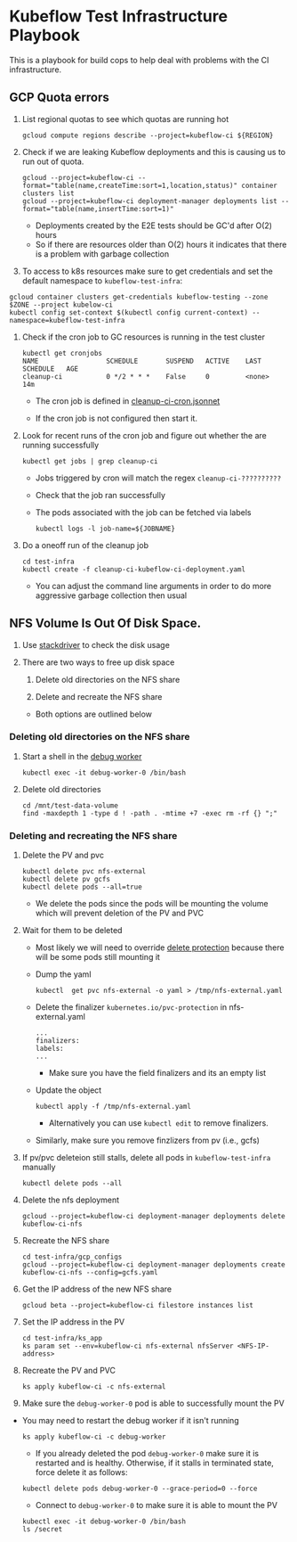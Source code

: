 # Kubeflow Test Infrastructure Playbook

This is a playbook for build cops to help deal with problems with the CI infrastructure.


## GCP Quota errors

1. List regional quotas to see which quotas are running hot

   ```
   gcloud compute regions describe --project=kubeflow-ci ${REGION}
   ```

1. Check if we are leaking Kubeflow deployments and this is causing us to run out of quota.

   ```
   gcloud --project=kubeflow-ci --format="table(name,createTime:sort=1,location,status)" container clusters list
   gcloud --project=kubeflow-ci deployment-manager deployments list --format="table(name,insertTime:sort=1)" 
   ```

   * Deployments created by the E2E tests should be GC'd after O(2) hours
   * So if there are resources older than O(2) hours it indicates that there is a problem with
     garbage collection

1. To access to k8s resources make sure to get credentials and set the default namespace to `kubeflow-test-infra`:

```
gcloud container clusters get-credentials kubeflow-testing --zone $ZONE --project kubelow-ci
kubectl config set-context $(kubectl config current-context) --namespace=kubeflow-test-infra
```

1. Check if the cron job to GC resources is running in the test cluster

   ```
   kubectl get cronjobs
   NAME                 SCHEDULE       SUSPEND   ACTIVE    LAST SCHEDULE   AGE	
   cleanup-ci           0 */2 * * *    False     0         <none>          14m
   ```

   * The cron job is defined in [cleanup-ci-cron.jsonnet](https://github.com/kubeflow/testing/blob/master/test-infra/ks_app/components/cleanup-ci-cron.jsonnet)

   * If the cron job is not configured then start it.


1. Look for recent runs of the cron job and figure out whether the are running successfully

   ```
   kubectl get jobs | grep cleanup-ci
   ```

   * Jobs triggered by cron will match the regex `cleanup-ci-??????????`

   * Check that the job ran successfully

   * The pods associated with the job can be fetched via labels

     ```
     kubectl logs -l job-name=${JOBNAME}
     ```

1. Do a oneoff run of the cleanup job

   ```
   cd test-infra
   kubectl create -f cleanup-ci-kubeflow-ci-deployment.yaml
   ```

   * You can adjust the command line arguments in order to do more aggressive garbage collection then usual

## NFS Volume Is Out Of Disk Space.

1. Use [stackdriver](https://cloud.google.com/filestore/docs/monitoring-instances)
   to check the disk usage

1. There are two ways to free up disk space

   1. Delete old directories on the NFS share

   1. Delete and recreate the NFS share

   * Both options are outlined below

### Deleting old directories on the NFS share

1. Start a shell in the [debug worker](https://github.com/kubeflow/testing/blob/master/test-infra/ks_app/components/debug-worker.jsonnet)

   ```
   kubectl exec -it debug-worker-0 /bin/bash
   ```

1. Delete old directories

   ```
   cd /mnt/test-data-volume
   find -maxdepth 1 -type d ! -path . -mtime +7 -exec rm -rf {} ";"
   ```

### Deleting and recreating the NFS share

1. Delete the PV and pvc

   ```
   kubectl delete pvc nfs-external
   kubectl delete pv gcfs   
   kubectl delete pods --all=true
   ```

   * We delete the pods since the pods will be mounting the volume which will prevent deletion of the PV and PVC

1. Wait for them to be deleted

   * Most likely we will need to override [delete protection](https://kubernetes.io/docs/concepts/storage/persistent-volumes/#storage-object-in-use-protection) because there will be some pods still mounting it


   * Dump the yaml
    
     ```
     kubectl  get pvc nfs-external -o yaml > /tmp/nfs-external.yaml
     ```

   * Delete the finalizer `kubernetes.io/pvc-protection` in nfs-external.yaml

     ```
     ...
     finalizers:
     labels:
     ...
     ```

     * Make sure you have the field finalizers and its an empty list

   * Update the object

     ```
     kubectl apply -f /tmp/nfs-external.yaml
     ```
     * Alternatively you can use `kubectl edit` to remove finalizers.	
   
   * Similarly, make sure you remove finzlizers from pv (i.e.,  gcfs)

1. If pv/pvc deleteion still stalls, delete all pods in `kubeflow-test-infra`  manually
   
 	```
	kubectl delete pods --all
  	```


1. Delete the nfs deployment

   ```
   gcloud --project=kubeflow-ci deployment-manager deployments delete kubeflow-ci-nfs
   ```

1. Recreate the NFS share

   ```
   cd test-infra/gcp_configs
   gcloud --project=kubeflow-ci deployment-manager deployments create kubeflow-ci-nfs --config=gcfs.yaml
   ```

1. Get the IP address of the new NFS share

   ```
   gcloud beta --project=kubeflow-ci filestore instances list
   ```

1. Set the IP address in the PV

   ```
   cd test-infra/ks_app
   ks param set --env=kubeflow-ci nfs-external nfsServer <NFS-IP-address>
   ```

1. Recreate the PV and PVC

   ```
   ks apply kubeflow-ci -c nfs-external
   ```

1. Make sure the `debug-worker-0` pod is able to successfully mount the PV

  * You may need to restart the debug worker if it isn't running

     ```
     ks apply kubeflow-ci -c debug-worker
     ```
	
	* If you already deleted the pod `debug-worker-0` make sure it is restarted and is healthy. Otherwise, if it stalls in terminated state, force delete it as follows:

	```
	kubectl delete pods debug-worker-0 --grace-period=0 --force
	```
	
	* Connect to `debug-worker-0` to make sure it is able to mount the PV

	```
	kubectl exec -it debug-worker-0 /bin/bash
	ls /secret
	```
